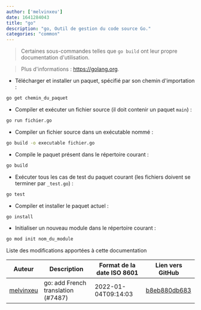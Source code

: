 ```yaml
---
author: ['melvinxeu']
date: 1641284043
title: "go"
description: "go, Outil de gestion du code source Go."
categories: "common"
---
```

> Certaines sous-commandes telles que `go build` ont leur propre documentation d'utilisation.

> Plus d'informations : <https://golang.org>.

- Télécharger et installer un paquet, spécifié par son chemin d'importation :

```bash
go get chemin_du_paquet
```

- Compiler et exécuter un fichier source (il doit contenir un paquet `main`) :

```bash
go run fichier.go
```

- Compiler un fichier source dans un exécutable nommé :

```bash
go build -o executable fichier.go
```

- Compile le paquet présent dans le répertoire courant :

```bash
go build
```

- Exécuter tous les cas de test du paquet courant (les fichiers doivent se terminer par `_test.go`) :

```bash
go test
```

- Compiler et installer le paquet actuel :

```bash
go install
```

- Initialiser un nouveau module dans le répertoire courant :

```bash
go mod init nom_du_module
```
Liste des modifications apportées à cette documentation


Auteur | Description | Format de la date ISO 8601 | Lien vers GitHub
------|-----|-----|-----
[melvinxeu](mailto:63373444+melvinxeu@users.noreply.github.com) | go: add French translation (#7487) | 2022-01-04T09:14:03 | [b8eb880db683](https://github.com/tldr-pages/tldr/commit/b8eb880db6835040a6c10edfc78c711a53067b33)

